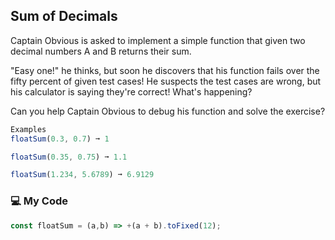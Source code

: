 ## Sum of Decimals

Captain Obvious is asked to implement a simple function that given two decimal numbers A and B returns their sum.

"Easy one!" he thinks, but soon he discovers that his function fails over the fifty percent of given test cases! He suspects the test cases are wrong, but his calculator is saying they're correct! What's happening?

Can you help Captain Obvious to debug his function and solve the exercise?
```js
Examples
floatSum(0.3, 0.7) ➞ 1

floatSum(0.35, 0.75) ➞ 1.1

floatSum(1.234, 5.6789) ➞ 6.9129
```
### :computer: My Code
```js
const floatSum = (a,b) => +(a + b).toFixed(12);
```

